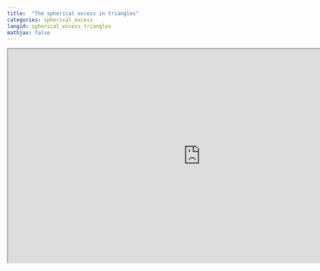 ```yaml
---
title:  "The spherical excess in triangles"
categories: spherical_excess
langid: spherical_excess_triangles
mathjax: false
---
```


<iframe width="900" height="500"
	src="https://www.youtube.com/embed/jhULX60K-Vw?rel=0">
</iframe>
